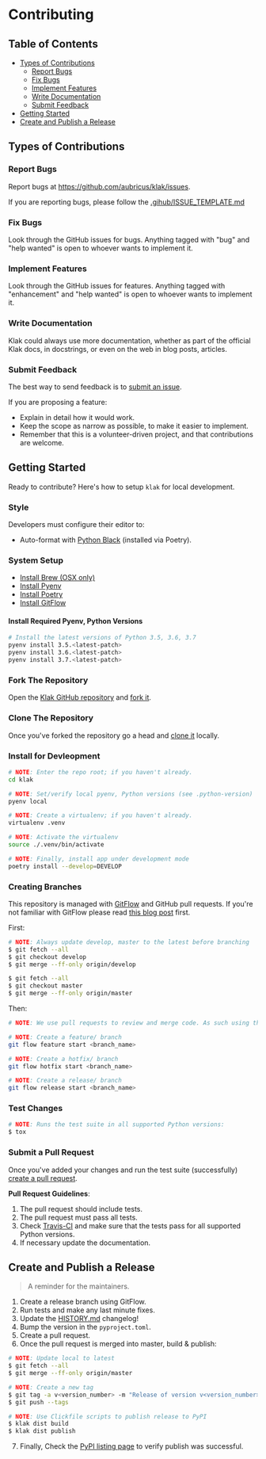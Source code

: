 [gitflow]: https://github.com/nvie/gitflow/ "GitFlow source code."

# Contributing

## Table of Contents

-   [Types of Contributions](#types-of-contributions)
    -   [Report Bugs](#report-bugs)
    -   [Fix Bugs](#fix-bugs)
    -   [Implement Features](#implement-features)
    -   [Write Documentation](#write-documentation)
    -   [Submit Feedback](#submit-feedback)
-   [Getting Started](#getting-started)
-   [Create and Publish a Release](#create-and-publish-a-release)

## Types of Contributions

### Report Bugs

Report bugs at https://github.com/aubricus/klak/issues.

If you are reporting bugs, please follow the [.gihub/ISSUE_TEMPLATE.md](.github/ISSUE_TEMPLATE.md)

### Fix Bugs

Look through the GitHub issues for bugs. Anything tagged with "bug" and "help
wanted" is open to whoever wants to implement it.

### Implement Features

Look through the GitHub issues for features. Anything tagged with "enhancement"
and "help wanted" is open to whoever wants to implement it.

### Write Documentation

Klak could always use more documentation, whether as part of the
official Klak docs, in docstrings, or even on the web in blog posts,
articles.

### Submit Feedback

The best way to send feedback is to [submit an issue](https://github.com/aubricus/klak/issues).

If you are proposing a feature:

-   Explain in detail how it would work.
-   Keep the scope as narrow as possible, to make it easier to implement.
-   Remember that this is a volunteer-driven project, and that contributions
    are welcome.

## Getting Started

Ready to contribute? Here's how to setup `klak` for local development.

### Style

Developers must configure their editor to:

-   Auto-format with [Python Black](https://github.com/python/black) (installed via Poetry).

### System Setup

-   [Install Brew (OSX only)](https://docs.brew.sh/Installation)
-   [Install Pyenv](https://github.com/pyenv/pyenv#installation)
-   [Install Poetry](https://poetry.eustace.io/docs/#installation)
-   [Install GitFlow](https://github.com/nvie/gitflow/wiki/Installation)

#### Install Required Pyenv, Python Versions

```bash
# Install the latest versions of Python 3.5, 3.6, 3.7
pyenv install 3.5.<latest-patch>
pyenv install 3.6.<latest-patch>
pyenv install 3.7.<latest-patch>
```

### Fork The Repository

Open the [Klak GitHub repository](https://github.com/aubricus/klak/) and [fork it](https://help.github.com/en/articles/fork-a-repo).

### Clone The Repository

Once you've forked the repository go a head and [clone it](https://help.github.com/en/articles/cloning-a-repository) locally.

### Install for Devleopment

```bash
# NOTE: Enter the repo root; if you haven't already.
cd klak

# NOTE: Set/verify local pyenv, Python versions (see .python-version)
pyenv local

# NOTE: Create a virtualenv; if you haven't already.
virtualenv .venv

# NOTE: Activate the virtualenv
source ./.venv/bin/activate

# NOTE: Finally, install app under development mode
poetry install --develop=DEVELOP
```

### Creating Branches

This repository is managed with [GitFlow] and GitHub pull requests. If you're not familiar with GitFlow please read [this blog post](https://nvie.com/posts/a-successful-git-branching-model/) first.

First:

```bash
# NOTE: Always update develop, master to the latest before branching
$ git fetch --all
$ git checkout develop
$ git merge --ff-only origin/develop

$ git fetch --all
$ git checkout master
$ git merge --ff-only origin/master
```

Then:

```bash
# NOTE: We use pull requests to review and merge code. As such using the GitFlow branch "finish" commands is not allowed.

# NOTE: Create a feature/ branch
git flow feature start <branch_name>

# NOTE: Create a hotfix/ branch
git flow hotfix start <branch_name>

# NOTE: Create a release/ branch
git flow release start <branch_name>
```

### Test Changes

```bash
# NOTE: Runs the test suite in all supported Python versions:
$ tox
```

### Submit a Pull Request

Once you've added your changes and run the test suite (successfully) [create a pull request](https://help.github.com/en/articles/creating-a-pull-request-from-a-fork).

**Pull Request Guidelines**:

1. The pull request should include tests.
2. The pull request must pass all tests.
3. Check [Travis-CI](https://travis-ci.org/aubricus/klak/pull_requests) and make sure that the tests pass for all supported Python versions.
4. If necessary update the documentation.

## Create and Publish a Release

> A reminder for the maintainers.

1. Create a release branch using GitFlow.
2. Run tests and make any last minute fixes.
3. Update the [HISTORY.md](HISTORY.rst) changelog!
4. Bump the version in the `pyproject.toml`.
5. Create a pull request.
6. Once the pull request is merged into master, build & publish:

```bash
# NOTE: Update local to latest
$ git fetch --all
$ git merge --ff-only origin/master

# NOTE: Create a new tag
$ git tag -a v<version_number> -m "Release of version v<version_number>"
$ git push --tags

# NOTE: Use Clickfile scripts to publish release to PyPI
$ klak dist build
$ klak dist publish
```

7. Finally, Check the [PyPI listing page](https://pypi.org/project/klak/) to verify publish was successful.
